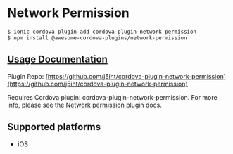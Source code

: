 # Network Permission

```
$ ionic cordova plugin add cordova-plugin-network-permission
$ npm install @awesome-cordova-plugins/network-permission
```

## [Usage Documentation](https://danielsogl.gitbook.io/awesome-cordova-plugins/plugins/network-permission/)

Plugin Repo: [https://github.com/j5int/cordova-plugin-network-permission](https://github.com/j5int/cordova-plugin-network-permission)

Requires Cordova plugin: cordova-plugin-network-permission. For more info, please see the [Network permission plugin docs](https://github.com/j5int/cordova-plugin-network-permission).

## Supported platforms

- iOS
  


